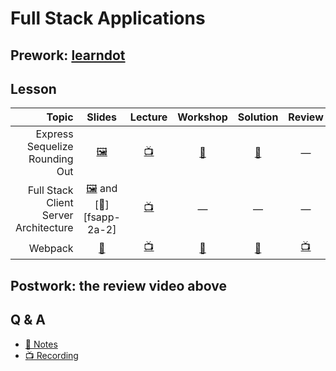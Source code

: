 # Full Stack Applications

## Prework: [learndot](https://learn.fullstackacademy.com/workshop/5a709932e6d9ed0004288d2e/content/5a709932e6d9ed0004288d32/text)

## Lesson

Topic | Slides | Lecture | Workshop | Solution | Review
-----:|:------:|:-------:|:--------:|:--------:|:-----:
Express Sequelize Rounding Out | [🖼️][fsapp-1a] | [📺][fsapp-1b] | [🤝][fsapp-1c] | [👾][fsapp-1d] | —
Full Stack Client Server Architecture| [🖼️][fsapp-2a-1] and [📖][fsapp-2a-2] | [📺][fsapp-2b] | — | — | —
Webpack | [📖][fsapp-3a] | [📺][fsapp-3b] | [🤝][fsapp-3c] | [👾][fsapp-3d] | [📺][fsapp-3e]

[fsapp-1a]: 1-express-sequelize-rounding-out/Express%20Sequelize%20Rounding%20Out.pdf
[fsapp-1b]: https://youtu.be/dlRXHwLGXMg
[fsapp-1c]: https://learn.fullstackacademy.com/workshop/5a709932e6d9ed0004288d2e/landing
[fsapp-1d]: 1-express-sequelize-rounding-out/wikistack
[fsapp-2b]: https://youtu.be/aUYOIcGjwJA
[fsapp-2a-1]: 2-full-stack-client-server-architecture/Full%20Stack%20Client-Server%20Architecture.pdf
[fsapp-2a-1]: 2-full-stack-client-server-architecture/lecture-notes.md
[fsapp-3a]: 3-webpack/lecture-notes.md
[fsapp-3b]: https://youtu.be/0jHeLA3cWwo
[fsapp-3c]: https://learn.fullstackacademy.com/workshop/5a709ec934f42b0004ded97f/landing
[fsapp-3d]: 3-webpack/tripplanner
[fsapp-3e]: https://youtu.be/2dSP7tj3Lw0

## Postwork: the review video above

## Q & A

- [📖 Notes](q-and-a-notes.md)
- [📺 Recording](https://youtu.be/xVZaO-EDesQ)
